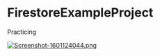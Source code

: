 # FirestoreExampleProject
Practicing

[![Screenshot-1601124044.png](https://i.postimg.cc/65pW5pD3/Screenshot-1601124044.png)](https://postimg.cc/MXg29qZ2)
